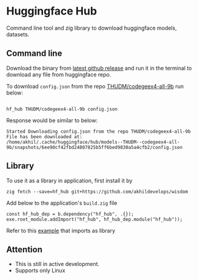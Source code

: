 # Huggingface Hub

Command line tool and zig library to download huggingface models, datasets.


## Command line
Download the binary from  [latest github release](https://github.com/akhildevelops/wisdom/releases/latest) and run it in the terminal to download any file from huggingface repo.

To download `config.json` from the repo [THUDM/codegeex4-all-9b](https://huggingface.co/THUDM/codegeex4-all-9b) run below:
```shell

hf_hub THUDM/codegeex4-all-9b config.json

```
Response would be similar to below:
```shell
Started Downloading config.json from the repo THUDM/codegeex4-all-9b
File has been downloaded at: /home/akhil/.cache/huggingface/hub/models--THUDM--codegeex4-all-9b/snapshots/6ee90cf42fbd24807825b5ff6bed9830a5a4cfb2/config.json
```


## Library
To use it as a library in application, first install it by
```shell
zig fetch --save=hf_hub git+https://github.com/akhildevelops/wisdom
```
Add below to the application's `build.zig` file
```zig
const hf_hub_dep = b.dependency("hf_hub", .{});
exe.root_module.addImport("hf_hub", hf_hub_dep.module("hf_hub"));
```
Refer to this [example](example/hf-hub/) that imports as library

## Attention
- This is still in active development.
- Supports only Linux
